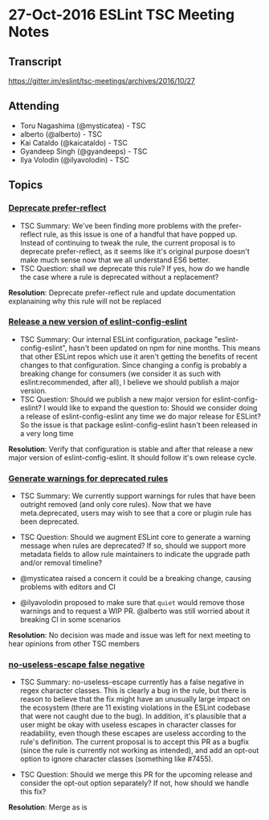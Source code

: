 # 27-Oct-2016 ESLint TSC Meeting Notes

## Transcript

https://gitter.im/eslint/tsc-meetings/archives/2016/10/27

## Attending

* Toru Nagashima (@mysticatea) - TSC
* alberto (@alberto) - TSC
* Kai Cataldo (@kaicataldo) - TSC
* Gyandeep Singh (@gyandeeps) - TSC
* Ilya Volodin (@ilyavolodin) - TSC

## Topics

### [Deprecate prefer-reflect](https://github.com/eslint/eslint/issues/7226)

* TSC Summary: We've been finding more problems with the prefer-reflect rule, as this issue is one of a handful that have popped up. Instead of continuing to tweak the rule, the current proposal is to deprecate prefer-reflect, as it seems like it's original purpose doesn't make much sense now that we all understand ES6 better.
* TSC Question: shall we deprecate this rule? If yes, how do we handle the case where a rule is deprecated without a replacement?

**Resolution**: Deprecate prefer-reflect rule and update documentation explanaining why this rule will not be replaced

### [Release a new version of eslint-config-eslint](https://github.com/eslint/eslint/issues/7414)

* TSC Summary: Our internal ESLint configuration, package "eslint-config-eslint", hasn't been updated on npm for nine months. This means that other ESLint repos which use it aren't getting the benefits of recent changes to that configuration.
Since changing a config is probably a breaking change for consumers (we consider it as such with eslint:recommended, after all), I believe we should publish a major version.
* TSC Question: Should we publish a new major version for eslint-config-eslint?
 I would like to expand the question to: Should we consider doing a release of eslint-config-eslint any time we do major release for ESLint?
So the issue is that package eslint-config-eslint hasn't been released in a very long time

**Resolution**: Verify that configuration is stable and after that release a new major version of eslint-config-eslint. It should follow it's own release cycle.

### [Generate warnings for deprecated rules](https://github.com/eslint/eslint/issues/7443)
* TSC Summary: We currently support warnings for rules that have been outright removed (and only core rules). Now that we have meta.deprecated, users may wish to see that a core or plugin rule has been deprecated.
* TSC Question: Should we augment ESLint core to generate a warning message when rules are deprecated? If so, should we support more metadata fields to allow rule maintainers to indicate the upgrade path and/or removal timeline?

* @mysticatea raised a concern it could be a breaking change, causing problems with editors and CI
* @ilyavolodin proposed to make sure that `quiet` would remove those warnings and to request a WIP PR. @alberto was still worried about it breaking CI in some scenarios

**Resolution**: No decision was made and issue was left for next meeting to hear opinions from other TSC members

### [no-useless-escape false negative](https://github.com/eslint/eslint/issues/7425)
* TSC Summary: no-useless-escape currently has a false negative in regex character classes. This is clearly a bug in the rule, but there is reason to believe that the fix might have an unusually large impact on the ecosystem (there are 11 existing violations in the ESLint codebase that were not caught due to the bug). In addition, it's plausible that a user might be okay with useless escapes in character classes for readability, even though these escapes are useless according to the rule's definition. The current proposal is to accept this PR as a bugfix (since the rule is currently not working as intended), and add an opt-out option to ignore character classes (something like #7455).

* TSC Question: Should we merge this PR for the upcoming release and consider the opt-out option separately? If not, how should we handle this fix?

**Resolution**: Merge as is


